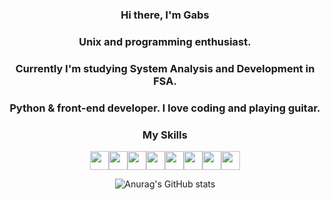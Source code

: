 <h3 align="center">Hi there, I'm Gabs</h3>
<h3 align="center">Unix and programming enthusiast.</h3>
<h3 align="center">Currently I'm studying System Analysis and Development in FSA.</h3>
<h3 align="center">Python & front-end developer. I love coding and playing guitar.</h3>
<div align="center">
<h3 align="center">My Skills</h3>
<img src="https://img.icons8.com/color/344/javascript--v1.png" width="30"><img src="https://img.icons8.com/color/344/python--v1.png" width="30"><img src="https://img.icons8.com/officexs/344/react.png" width="30"><img src="https://img.icons8.com/fluency/344/node-js.png" width="30"><img src="https://cdn-icons-png.flaticon.com/512/1216/1216733.png" width="30"><img src="https://cdn-icons-png.flaticon.com/512/732/732190.png" width="30"><img src="https://cdn-icons-png.flaticon.com/512/5968/5968363.png" width="30"><img src="https://cdn-icons-png.flaticon.com/512/919/919830.png" width="30">


![Anurag's GitHub stats](https://github-readme-stats.vercel.app/api?username=theboygabs)

 </div>
